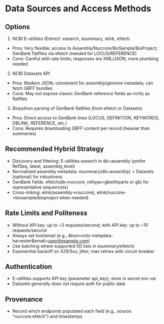 # Data Sources and Access Methods

## Options
1) NCBI E-utilities (Entrez): esearch, esummary, elink, efetch
- Pros: Very flexible; access to Assembly/Nuccore/BioSample/BioProject; GenBank flatfiles via efetch (needed for LOCUS/REFERENCE)
- Cons: Careful with rate limits; responses are XML/JSON; more plumbing needed

2) NCBI Datasets API
- Pros: Modern JSON; convenient for assembly/genome metadata; can fetch GBFF bundles
- Cons: May not expose classic GenBank reference fields as richly as flatfiles

3) Biopython parsing of GenBank flatfiles (from efetch or Datasets)
- Pros: Direct access to GenBank lines (LOCUS, DEFINITION, KEYWORDS, DBLINK, REFERENCE, etc.)
- Cons: Requires downloading GBFF content per record (heavier than summaries)

## Recommended Hybrid Strategy
- Discovery and filtering: E-utilities esearch in db=assembly (prefer RefSeq, latest, assembly_level)
- Normalized assembly metadata: esummary(db=assembly) + Datasets (optional) for robustness
- GenBank fields: efetch(db=nuccore, rettype=gbwithparts or gb) for representative sequence(s)
- Cross-linking: elink(assembly->nuccore), elink(nuccore->biosample/bioproject when needed)

## Rate Limits and Politeness
- Without API key: up to ~3 requests/second; with API key: up to ~10 requests/second
- Always set tool/email (e.g., &tool=ncbi-metadata-harvester&email=user@example.com)
- Use batching where supported (ID lists in esummary/efetch)
- Exponential backoff on 429/5xx; jitter; max retries with circuit-breaker

## Authentication
- E-utilities supports API key (parameter api_key); store in secret env var
- Datasets generally does not require auth for public data

## Provenance
- Record which endpoints populated each field (e.g., source: "nuccore.efetch") and timestamps
